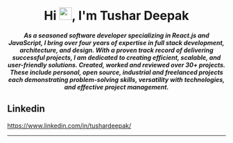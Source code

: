 <h1 align="center">Hi <img src="https://github.com/TheDudeThatCode/TheDudeThatCode/blob/master/Assets/Hi.gif" width="29px">, I'm Tushar Deepak</h1>
<h5 align="center">As a seasoned software developer specializing in React.js and JavaScript, I bring over four years of expertise in full stack development, architecture, and design. With a proven track record of delivering successful projects, I am dedicated to creating efficient, scalable, and user-friendly solutions. Created, worked and reviewed over 30+ projects. These include personal, open source, industrial and freelanced projects each demonstrating problem-solving skills, versatility with technologies, and effective project management.</h5>

## Linkedin
https://www.linkedin.com/in/tushardeepak/

<hr \>

